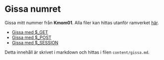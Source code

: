 Gissa numret
===========================

Gissa mitt nummer från **Kmom01**. Alla filer kan hittas utanför ramverket [här](guess).

* [Gissa med $_GET](gissa/get)
* [Gissa med $_POST](gissa/post)
* [Gissa med $_SESSION](gissa/session)

Detta innehåll är skrivet i markdown och hittas i filen `content/gissa.md`.